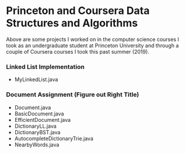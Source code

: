 # Princeton and Coursera Data Structures and Algorithms

Above are some projects I worked on in the computer science courses I took as an undergraduate student at Princeton University and through a couple of Coursera courses I took this past summer (2019). 

### Linked List Implementation 

- MyLinkedList.java

### Document Assignment (Figure out Right Title)

- Document.java
- BasicDocument.java
- EfficientDocument.java
- DictionaryLL.java
- DictionaryBST.java
- AutocompleteDictionaryTrie.java
- NearbyWords.java
